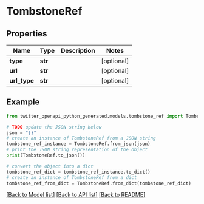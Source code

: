 # TombstoneRef


## Properties

Name | Type | Description | Notes
------------ | ------------- | ------------- | -------------
**type** | **str** |  | [optional] 
**url** | **str** |  | [optional] 
**url_type** | **str** |  | [optional] 

## Example

```python
from twitter_openapi_python_generated.models.tombstone_ref import TombstoneRef

# TODO update the JSON string below
json = "{}"
# create an instance of TombstoneRef from a JSON string
tombstone_ref_instance = TombstoneRef.from_json(json)
# print the JSON string representation of the object
print(TombstoneRef.to_json())

# convert the object into a dict
tombstone_ref_dict = tombstone_ref_instance.to_dict()
# create an instance of TombstoneRef from a dict
tombstone_ref_from_dict = TombstoneRef.from_dict(tombstone_ref_dict)
```
[[Back to Model list]](../README.md#documentation-for-models) [[Back to API list]](../README.md#documentation-for-api-endpoints) [[Back to README]](../README.md)


